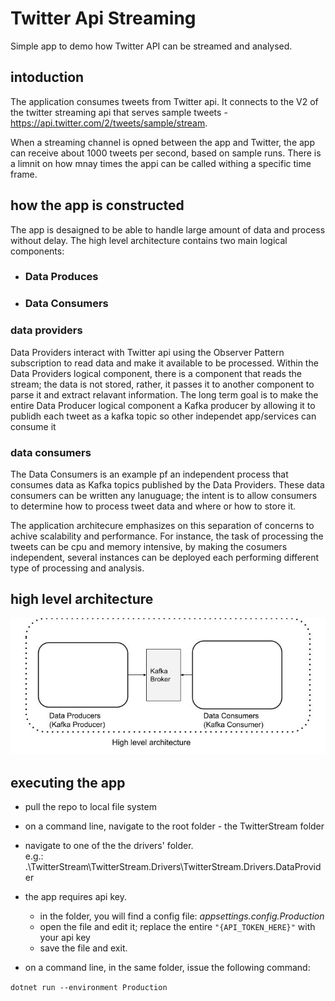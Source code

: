 # Twitter Api Streaming
 Simple app to demo how Twitter API can be streamed and analysed.

## intoduction
The application consumes tweets from Twitter api. It connects to the V2 of the twitter streaming api that serves sample tweets - https://api.twitter.com/2/tweets/sample/stream.

When a streaming channel is opned between the app and Twitter, the app can receive about 1000 tweets per second, based on sample runs. There is a limnit on how mnay times the appi can be called withing a specific time frame.

## how the app is constructed
The app is desaigned to be able to handle large amount of data and process without delay. The high level architecture contains two main logical components:
- ### Data Produces
- ### Data Consumers

### data providers
Data Providers interact with Twitter api using the Observer Pattern subscription to read data and make it available to be processed.
Within the Data Providers logical component, there is a component that reads the stream; the data is not stored, rather, it passes it to another component to parse it and extract relavant information. The long term goal is to make the entire Data Producer logical component a Kafka producer by allowing it to publidh each tweet as a kafka topic so other independet app/services can consume it

### data consumers
The Data Consumers is an example pf an independent process that consumes data as Kafka topics published by the Data Providers. These data consumers can be written any lanuguage; the intent is to allow consumers to determine how to process tweet data and where or how to store it. 

The application architecure emphasizes on this separation of concerns to achive scalability and performance. For instance, the task of processing the tweets can be cpu and memory intensive, by making the cosumers independent, several instances can be deployed each performing different type of processing and analysis.

## high level architecture
 ![app structure](https://github.com/kowusu01/TwitterApiStream/blob/main/images/high-level-arch.jpg?raw=true)

## executing the app
- pull the repo to local file system
- on a command line, navigate to the root folder  - the TwitterStream folder
- navigate to one of the the drivers' folder.   
  e.g.: .\TwitterStream\TwitterStream.Drivers\TwitterStream.Drivers.DataProvider

- the app requires api key.
  - in the folder, you will find a config file: *appsettings.config.Production*  
  - open the file and edit it; replace the entire ```"{API_TOKEN_HERE}"``` with your api key
  - save the file and exit.

- on a command line, in the same folder, issue the following command:

``` dotnet run --environment Production  ```

